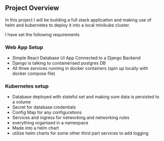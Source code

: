 ## Project Overview

In this project I will be building a full stack application and making use of helm and kubernetes to deploy it into a 
local minikube cluster.

I have set the following requirements 

### Web App Setup

- Simple React Database UI App Connected to a Django Backend
- Django is talking to containerised postgres DB
- All three services running in docker containers (spin up locally with docker compose file)

### Kubernetes setup
- Database deployed with stateful set and making sure data is persisted to a volume
- Secret for database credentials
- Config Map for  any configurations 
- Services and ingress for networking and networking rules
- everything organised in a namespace
- Made into a helm chart
- utilize helm charts for some other third part services to add logging